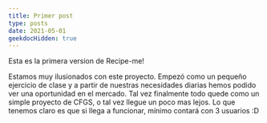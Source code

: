 ```yaml
---
title: Primer post
type: posts
date: 2021-05-01
geekdocHidden: true
---
```


Esta es la primera version de Recipe-me!

Estamos muy ilusionados con este proyecto. Empezó como un pequeño ejercicio de clase y a partir de nuestras necesidades diarias hemos podido ver una oportunidad en el mercado. Tal vez finalmente todo quede como un simple proyecto de CFGS, o tal vez llegue un poco mas lejos. Lo que tenemos claro es que si llega a funcionar, mínimo contará con 3 usuarios :D
